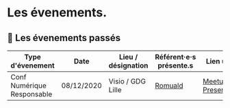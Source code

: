 # Les évenements.

## :calendar: Les évenements passés
Type d'évenement                | Date          |  Lieu / désignation       | Référent·e·s présente.s               | Lien utiles
------------                    | ------------- | -------------             | -------------                         | -------------
Conf Numérique Responsable      | 08/12/2020    | Visio / GDG Lille         | [Romuald](https://github.com/docroms) | [Meetup](https://www.meetup.com/fr-FR/GDG-Lille/events/274647791/) [Presentation](https://slides.com/doc_roms/fake-green-tech)
